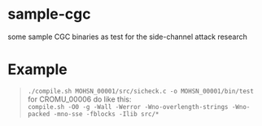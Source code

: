 # sample-cgc
some sample CGC binaries as test for the side-channel attack research

# Example  
> `./compile.sh MOHSN_00001/src/sicheck.c -o MOHSN_00001/bin/test`  
> for CROMU_00006 do like this:  
    `compile.sh -O0 -g -Wall -Werror -Wno-overlength-strings -Wno-packed -mno-sse -fblocks -Ilib src/*`
